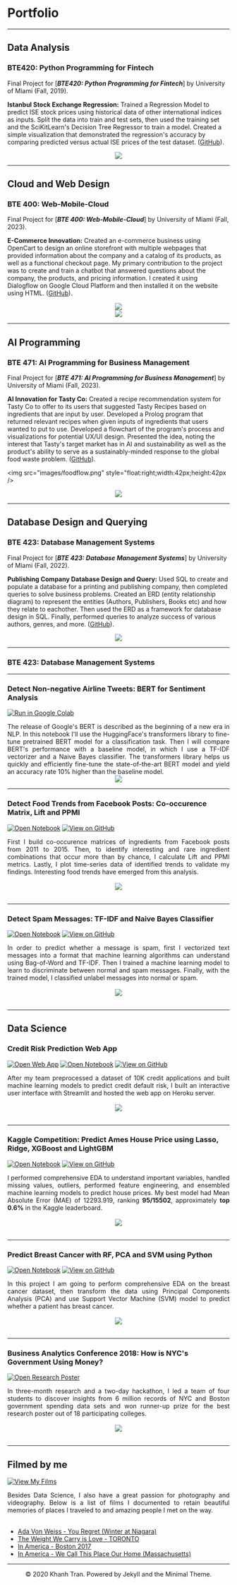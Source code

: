 # Portfolio
---
## Data Analysis

### BTE420: Python Programming for Fintech

Final Project for [***BTE420: Python Programming for Fintech***] by University of Miami (Fall, 2019).

**Istanbul Stock Exchange Regression:** Trained a Regression Model to predict ISE stock prices using historical data of other international indices as inputs. Split the data into train and test sets, then used the training set and the SciKitLearn's Decision Tree Regressor to train a model. Created a simple visualization that demonstrated the regression's accuracy by comparing predicted versus actual ISE prices of the test dataset.  ([GitHub](https://github.com/chriskhanhtran/CS224n-NLP-Solutions/tree/master/assignments/)).


<center><img src="images/fintechgraph.png"/></center>

---
## Cloud and Web Design

### BTE 400: Web-Mobile-Cloud

Final Project for [***BTE 400: Web-Mobile-Cloud***] by University of Miami (Fall, 2023).

**E-Commerce Innovation:** Created an e-commerce business using OpenCart to design an online storefront with multiple webpages that provided information about the company and a catalog of its products, as well as a functional checkout page. My primary contribution to the project was to create and train a chatbot that answered questions about the company, the products, and pricing information. I created it using Dialogflow on Google Cloud Platform and then installed it on the website using HTML. ([GitHub](https://github.com/chriskhanhtran/CS224n-NLP-Solutions/tree/master/assignments/)).

<center><img src="images/Dflow1.png"/></center>
<center><img src="images/opencart.png"/></center>

---

## AI Programming

### BTE 471: AI Programming for Business Management

Final Project for [***BTE 471: AI Programming for Business Management***] by University of Miami (Fall, 2023).

**AI Innovation for Tasty Co:** Created a recipe recommendation system for Tasty Co to offer to its users that suggested Tasty Recipes based on ingredients that are input by user. Developed a Prolog program that returned relevant recipes when given inputs of ingredients that users wanted to put to use. Developed a flowchart of the program's process and visualizations for potential UX/UI design. Presented the idea, noting the interest that Tasty's target market has in AI and sustainability as well as the product's ability to serve as a sustainably-minded response to the global food waste problem. ([GitHub](https://github.com/chriskhanhtran/CS224n-NLP-Solutions/tree/master/assignments/)).


<img src="images/foodflow.png" style="float:right;width:42px;height:42px />
<center><img src="images/foodviz.png"/></center>

---

## Database Design and Querying

### BTE 423: Database Management Systems

Final Project for [***BTE 423: Database Management Systems***] by University of Miami (Fall, 2022).

**Publishing Company Database Design and Query:** Used SQL to create and populate a database for a printing and publishing company, then completed queries to solve business problems. Created an ERD (entity relationship diagram) to represent the entities (Authors, Publishers, Books etc) and how they relate to eachother. Then used the ERD as a framework for database design in SQL. Finally, performed queries to analyze success of various authors, genres, and more. ([GitHub](https://github.com/chriskhanhtran/CS224n-NLP-Solutions/tree/master/assignments/)).


<center><img src="images/nlp.png"/></center>

---

### BTE 423: Database Management Systems



---

### Detect Non-negative Airline Tweets: BERT for Sentiment Analysis

[![Run in Google Colab](https://img.shields.io/badge/Colab-Run_in_Google_Colab-blue?logo=Google&logoColor=FDBA18)](https://colab.research.google.com/drive/1f32gj5IYIyFipoINiC8P3DvKat-WWLUK)

<div style="text-align: justify">The release of Google's BERT is described as the beginning of a new era in NLP. In this notebook I'll use the HuggingFace's transformers library to fine-tune pretrained BERT model for a classification task. Then I will compare BERT's performance with a baseline model, in which I use a TF-IDF vectorizer and a Naive Bayes classifier. The transformers library helps us quickly and efficiently fine-tune the state-of-the-art BERT model and yield an accuracy rate 10% higher than the baseline model.</div>

<center><img src="images/BERT-classification.png"/></center>

---
### Detect Food Trends from Facebook Posts: Co-occurence Matrix, Lift and PPMI

[![Open Notebook](https://img.shields.io/badge/Jupyter-Open_Notebook-blue?logo=Jupyter)](projects/detect-food-trends-facebook.html)
[![View on GitHub](https://img.shields.io/badge/GitHub-View_on_GitHub-blue?logo=GitHub)](https://github.com/chriskhanhtran/facebook-detect-food-trends)

<div style="text-align: justify">First I build co-occurence matrices of ingredients from Facebook posts from 2011 to 2015. Then, to identify interesting and rare ingredient combinations that occur more than by chance, I calculate Lift and PPMI metrics. Lastly, I plot time-series data of identified trends to validate my findings. Interesting food trends have emerged from this analysis.</div>
<br>
<center><img src="images/fb-food-trends.png"></center>
<br>

---
### Detect Spam Messages: TF-IDF and Naive Bayes Classifier

[![Open Notebook](https://img.shields.io/badge/Jupyter-Open_Notebook-blue?logo=Jupyter)](projects/detect-spam-nlp.html)
[![View on GitHub](https://img.shields.io/badge/GitHub-View_on_GitHub-blue?logo=GitHub)](https://github.com/chriskhanhtran/detect-spam-messages-nlp/blob/master/detect-spam-nlp.ipynb)

<div style="text-align: justify">In order to predict whether a message is spam, first I vectorized text messages into a format that machine learning algorithms can understand using Bag-of-Word and TF-IDF. Then I trained a machine learning model to learn to discriminate between normal and spam messages. Finally, with the trained model, I classified unlabel messages into normal or spam.</div>
<br>
<center><img src="images/detect-spam-nlp.png"/></center>
<br>

---
## Data Science

### Credit Risk Prediction Web App

[![Open Web App](https://img.shields.io/badge/Heroku-Open_Web_App-blue?logo=Heroku)](http://credit-risk.herokuapp.com/)
[![Open Notebook](https://img.shields.io/badge/Jupyter-Open_Notebook-blue?logo=Jupyter)](https://github.com/chriskhanhtran/credit-risk-prediction/blob/master/documents/Notebook.ipynb)
[![View on GitHub](https://img.shields.io/badge/GitHub-View_on_GitHub-blue?logo=GitHub)](https://github.com/chriskhanhtran/credit-risk-prediction)

<div style="text-align: justify">After my team preprocessed a dataset of 10K credit applications and built machine learning models to predict credit default risk, I built an interactive user interface with Streamlit and hosted the web app on Heroku server.</div>
<br>
<center><img src="images/credit-risk-webapp.png"/></center>
<br>

---
### Kaggle Competition: Predict Ames House Price using Lasso, Ridge, XGBoost and LightGBM

[![Open Notebook](https://img.shields.io/badge/Jupyter-Open_Notebook-blue?logo=Jupyter)](projects/ames-house-price.html)
[![View on GitHub](https://img.shields.io/badge/GitHub-View_on_GitHub-blue?logo=GitHub)](https://github.com/chriskhanhtran/kaggle-house-price/blob/master/ames-house-price.ipynb)

<div style="text-align: justify">I performed comprehensive EDA to understand important variables, handled missing values, outliers, performed feature engineering, and ensembled machine learning models to predict house prices. My best model had Mean Absolute Error (MAE) of 12293.919, ranking <b>95/15502</b>, approximately <b>top 0.6%</b> in the Kaggle leaderboard.</div>
<br>
<center><img src="images/ames-house-price.jpg"/></center>
<br>

---
### Predict Breast Cancer with RF, PCA and SVM using Python

[![Open Notebook](https://img.shields.io/badge/Jupyter-Open_Notebook-blue?logo=Jupyter)](projects/breast-cancer.html)
[![View on GitHub](https://img.shields.io/badge/GitHub-View_on_GitHub-blue?logo=GitHub)](https://github.com/chriskhanhtran/predict-breast-cancer-with-rf-pca-svm/blob/master/breast-cancer.ipynb)

<div style="text-align: justify">In this project I am going to perform comprehensive EDA on the breast cancer dataset, then transform the data using Principal Components Analysis (PCA) and use Support Vector Machine (SVM) model to predict whether a patient has breast cancer.</div>
<br>
<center><img src="images/breast-cancer.png"/></center>
<br>

---
### Business Analytics Conference 2018: How is NYC's Government Using Money?

[![Open Research Poster](https://img.shields.io/badge/PDF-Open_Research_Poster-blue?logo=adobe-acrobat-reader&logoColor=white)](pdf/bac2018.pdf)

<div style="text-align: justify">In three-month research and a two-day hackathon, I led a team of four students to discover insights from 6 million records of NYC and Boston government spending data sets and won runner-up prize for the best research poster out of 18 participating colleges.</div>
<br>
<center><img src="images/bac2018.JPG"/></center>
<br>

---
## Filmed by me

[![View My Films](https://img.shields.io/badge/YouTube-View_My_Films-grey?logo=youtube&labelColor=FF0000)](https://www.youtube.com/watch?v=vfZwdEWgUPE)

<div style="text-align: justify">Besides Data Science, I also have a great passion for photography and videography. Below is a list of films I documented to retain beautiful memories of places I traveled to and amazing people I met on the way.</div>
<br>

- [Ada Von Weiss - You Regret (Winter at Niagara)](https://www.youtube.com/watch?v=-5esqvmPnHI)
- [The Weight We Carry is Love - TORONTO](https://www.youtube.com/watch?v=vfZwdEWgUPE)
- [In America - Boston 2017](https://www.youtube.com/watch?v=YdXufiebgyc)
- [In America - We Call This Place Our Home (Massachusetts)](https://www.youtube.com/watch?v=jzfcM_iO0FU)

---
<center>© 2020 Khanh Tran. Powered by Jekyll and the Minimal Theme.</center>
